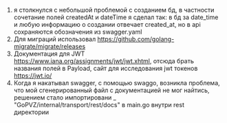 1. я столкнулся с небольшой проблемой с созданием бд, в частности сочетание полей createdAt и dateTime
я сделал так:
    в бд за date_time и любую информацию о создании отвечает created_at, но в api сохраняются обозначения из swagger.yaml
2. Для миграций использовал https://github.com/golang-migrate/migrate/releases
3. Документация для JWT https://www.iana.org/assignments/jwt/jwt.xhtml, отсюда брать названия полей в Payload, сайт для исследования jwt токенов https://jwt.io/
4. Когда я накатывал swagger, с помощью swaggo, возникла проблема, что мой сгенерированный файл с документацией не мог найтись, решением стало импортировани _ "GoPVZ/internal/transport/rest/docs" в main.go внутри rest директории